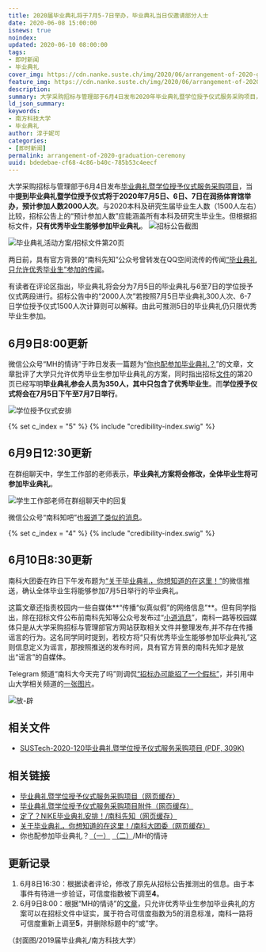 ```yaml
---
title: 2020届毕业典礼将于7月5-7日举办，毕业典礼当日仅邀请部分人士
date: 2020-06-08 15:00:00
isnews: true
noindex:
updated: 2020-06-10 08:00:00
tags:
- 即时新闻
- 毕业典礼
cover_img: https://cdn.nanke.suste.ch/img/2020/06/arrangement-of-2020-graduation-ceremony/banner2.jpg
feature_img: https://cdn.nanke.suste.ch/img/2020/06/arrangement-of-2020-graduation-ceremony/banner2.jpg
description:
summary: 大学采购招标与管理部于6月4日发布2020年毕业典礼暨学位授予仪式服务采购项目，当中提到毕业典礼将于2020年7月5日、6日、7日在润扬体育馆举办，预计参加人数2000人次。但只有优秀毕业生能够参加首日举行的毕业典礼。
ld_json_summary:
keywords:
- 南方科技大学
- 毕业典礼
author: 淳于妮可
categories:
- [即时新闻]
permalink: arrangement-of-2020-graduation-ceremony
uuid: bdedebae-cf68-4c86-b40c-785b53c4eecf
---
```


大学采购招标与管理部于6月4日发布[毕业典礼暨学位授予仪式服务采购项目](https://biddingoffice.sustc.edu.cn/search/news/id/5173/pid)，当中**提到毕业典礼暨学位授予仪式将于2020年7月5日、6日、7日在润扬体育馆举办，预计参加人数2000人次**。与2020本科及研究生届毕业生人数（1500人左右）比较，招标公告上的“预计参加人数”应能涵盖所有本科及研究生毕业生。但根据招标文件，**只有优秀毕业生能够参加毕业典礼**。
![招标公告截图](https://cdn.nanke.suste.ch/img/2020/06/arrangement-of-2020-graduation-ceremony/bidding.png)

![毕业典礼活动方案/招标文件第20页](https://cdn.nanke.suste.ch/img/2020/06/arrangement-of-2020-graduation-ceremony/毕业典礼安排.png)

两日前，具有官方背景的“南科先知”公众号曾转发在QQ空间流传的传闻[“毕业典礼只允许优秀毕业生”参加的传闻](https://mp.weixin.qq.com/s/yn2E5EfD9FOu0xgmr1P3fg)。

有读者在评论区指出，毕业典礼将会分为7月5日的毕业典礼与6至7日的学位授予仪式两段进行。招标公告中的“2000人次”若按照7月5日毕业典礼300人次、6-7日学位授予仪式1500人次计算则可以解释。由此可推测5日的毕业典礼仍只限优秀毕业生参加。

## 6月9日8:00更新

微信公众号“MH的情诗”于昨日发表一篇题为“[你也配参加毕业典礼？](https://mp.weixin.qq.com/s/EJZVZ6Zv4kzxDMuOahODBg)”的文章，文章批评了大学只允许优秀毕业生参加毕业典礼的方案，同时指出招标[文件](https://cdn.nanke.suste.ch/doc/nanke/2020/06/SUSTech-2020-120毕业典礼暨学位授予仪式服务采购项目_revised.pdf)的第20页已经写明**毕业典礼参会人员为350人，其中只包含了优秀毕业生**。而**学位授予仪式将会在7月5日下午至7月7日举行**。



![学位授予仪式安排](https://cdn.nanke.suste.ch/img/2020/06/arrangement-of-2020-graduation-ceremony/学位授予仪式安排.png)

{% set c_index = "5" %}
{% include "credibility-index.swig" %}

## 6月9日12:30更新

在群组聊天中，学生工作部的老师表示，**毕业典礼方案将会修改，全体毕业生将可参加毕业典礼**。

![学生工作部老师在群组聊天中的回复](https://cdn.nanke.suste.ch/img/2020/06/arrangement-of-2020-graduation-ceremony/osa-teacher-reply.png)

微信公众号“南科知吧”也[报道了类似的消息](https://mp.weixin.qq.com/s/GtgFx8s9yDocP3MDxcbJJQ)。

{% set c_index = "4" %}
{% include "credibility-index.swig" %}

## 6月10日8:30更新

南科大团委在昨日下午发布题为[“关于毕业典礼，你想知道的在这里！”](https://mp.weixin.qq.com/s/clnOqO6V9jLWQj3Pvj1Xjw)的微信推送，确认全体毕业生将能够参加7月5日举行的毕业典礼。

这篇文章还指责校园内一些自媒体**“传播“似真似假”的网络信息”**。但有同学指出，除在招标文件公布前南科先知等公众号发布过“[小道消息](https://mp.weixin.qq.com/s/yn2E5EfD9FOu0xgmr1P3fg)”，南科一路等校园媒体只是从大学采购招标与管理部官方网站获取相关文件并整理发布,并不存在传播谣言的行为。这名同学同时提到，若校方将“只有优秀毕业生能够参加毕业典礼”这则信息定义为谣言，那按照推送的发布时间，具有官方背景的南科先知才是放出“谣言”的自媒体。

Telegram 频道“南科大今天完了吗”则调侃[“招标办可能招了一个假标”](https://t.me/SUSTechGG/1941)，并引用中山大学相关频道的[一张图片](https://t.me/cshs_edu_pill/1366)。

![放-辟](https://cdn.nanke.suste.ch/img/2020/06/arrangement-of-2020-graduation-ceremony/fangpi.jpg)

## 相关文件

- [SUSTech-2020-120毕业典礼暨学位授予仪式服务采购项目 (PDF, 309K)](https://cdn.nanke.suste.ch/doc/nanke/2020/06/SUSTech-2020-120毕业典礼暨学位授予仪式服务采购项目_revised.pdf)

## 相关链接

- [毕业典礼暨学位授予仪式服务采购项目（网页缓存）](https://archive.vn/I99yy)
- [毕业典礼暨学位授予仪式服务采购项目附件（网页缓存）](https://web.archive.org/web/20200609110836/http://static.biddingoffice.sustech.edu.cn/upload/files/20200604141557.rar)
- [定了？NIKE毕业典礼安排！/南科先知（网页缓存）](https://archive.vn/80g0U)
- [关于毕业典礼，你想知道的在这里！/南科大团委（网页缓存）](https://archive.vn/3Jq1f)
- 你也配参加毕业典礼？[（一）](https://mp.weixin.qq.com/s/EJZVZ6Zv4kzxDMuOahODBg) [（二）](https://mp.weixin.qq.com/s/bud3jriZ_5iJT79agLCmPg)/MH的情诗

## 更新记录

1. 6月8日16:30：根据读者评论，修改了原先从招标公告推测出的信息。由于本事件有待进一步验证，可信度指数被下调至**4**。
2. 6月9日8:00：根据“MH的情诗”的[文章](https://mp.weixin.qq.com/s/EJZVZ6Zv4kzxDMuOahODBg)，只允许优秀毕业生参加毕业典礼的方案可以在招标文件中证实，属于符合可信度指数为5的消息标准，南科一路将可信度重新上调至**5**，并删除标题中的“或”字。

（封面图/2019届毕业典礼/南方科技大学）
